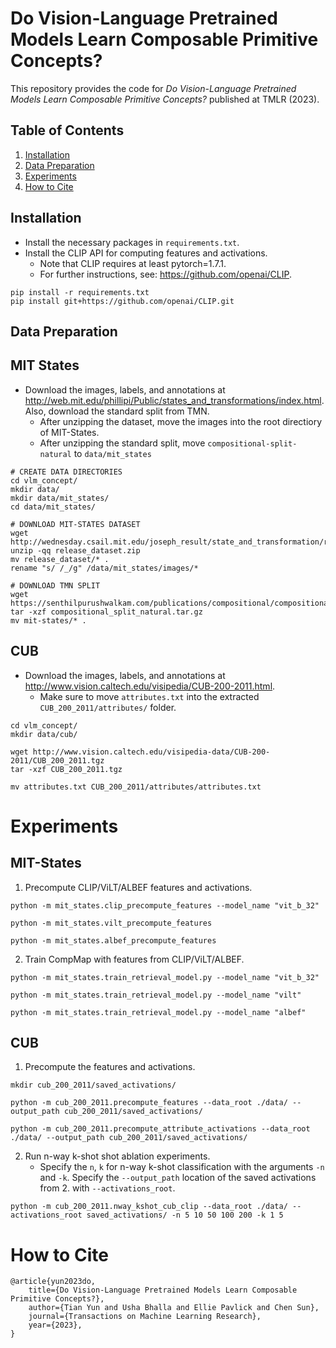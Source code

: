 # Do Vision-Language Pretrained Models Learn Composable Primitive Concepts?
This repository provides the code for *Do Vision-Language Pretrained Models Learn Composable Primitive Concepts?* published at TMLR (2023).

## Table of Contents
1. [Installation](#installation)
2. [Data Preparation](#data-preparation)
3. [Experiments](#experiments)
4. [How to Cite](#how-to-cite)


## Installation
- Install the necessary packages in `requirements.txt`.
- Install the CLIP API for computing features and activations. 
    - Note that CLIP requires at least pytorch=1.7.1.
    - For further instructions, see: https://github.com/openai/CLIP.
```
pip install -r requirements.txt
pip install git+https://github.com/openai/CLIP.git
```

## Data Preparation

## MIT States 
- Download the images, labels, and annotations at http://web.mit.edu/phillipi/Public/states_and_transformations/index.html. Also, download the standard split from TMN.
    - After unzipping the dataset, move the images into the root directiory of MIT-States. 
    - After unzipping the standard split, move `compositional-split-natural`  to `data/mit_states`


```
# CREATE DATA DIRECTORIES
cd vlm_concept/
mkdir data/
mkdir data/mit_states/
cd data/mit_states/

# DOWNLOAD MIT-STATES DATASET
wget http://wednesday.csail.mit.edu/joseph_result/state_and_transformation/release_dataset.zip
unzip -qq release_dataset.zip
mv release_dataset/* .
rename "s/ /_/g" /data/mit_states/images/*

# DOWNLOAD TMN SPLIT
wget https://senthilpurushwalkam.com/publications/compositional/compositional_split_natural.tar.gz
tar -xzf compositional_split_natural.tar.gz
mv mit-states/* .
```


## CUB
- Download the images, labels, and annotations at http://www.vision.caltech.edu/visipedia/CUB-200-2011.html. 
    - Make sure to move `attributes.txt` into the extracted `CUB_200_2011/attributes/` folder. 
```
cd vlm_concept/
mkdir data/cub/

wget http://www.vision.caltech.edu/visipedia-data/CUB-200-2011/CUB_200_2011.tgz
tar -xzf CUB_200_2011.tgz

mv attributes.txt CUB_200_2011/attributes/attributes.txt
```



# Experiments
## MIT-States

1. Precompute CLIP/ViLT/ALBEF features and activations. 

```
python -m mit_states.clip_precompute_features --model_name "vit_b_32"

python -m mit_states.vilt_precompute_features

python -m mit_states.albef_precompute_features
```

2. Train CompMap with features from CLIP/ViLT/ALBEF.

```
python -m mit_states.train_retrieval_model.py --model_name "vit_b_32"

python -m mit_states.train_retrieval_model.py --model_name "vilt"

python -m mit_states.train_retrieval_model.py --model_name "albef"
```


## CUB

1. Precompute the features and activations. 
```
mkdir cub_200_2011/saved_activations/

python -m cub_200_2011.precompute_features --data_root ./data/ --output_path cub_200_2011/saved_activations/

python -m cub_200_2011.precompute_attribute_activations --data_root ./data/ --output_path cub_200_2011/saved_activations/
```

2. Run n-way k-shot shot ablation experiments. 
    - Specify the `n`, `k` for n-way k-shot classification with the arguments `-n` and `-k`. Specify the `--output_path` location of the saved activations from 2. with `--activations_root`.

```
python -m cub_200_2011.nway_kshot_cub_clip --data_root ./data/ --activations_root saved_activations/ -n 5 10 50 100 200 -k 1 5 
```


# How to Cite
```
@article{yun2023do,
    title={Do Vision-Language Pretrained Models Learn Composable Primitive Concepts?},
    author={Tian Yun and Usha Bhalla and Ellie Pavlick and Chen Sun},
    journal={Transactions on Machine Learning Research},
    year={2023},
}
```
